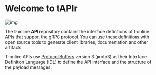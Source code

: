 # Welcome to tAPIr
 
![img](../docs_resources/tapir.png)

The **t**-online **API** **r**epository contains the interface definitions of 
t-online APIs that support the [gRPC](https://grpc.io/) protocol. 
You can use these definitions with open source tools to generate 
client libraries, documentation and other artifacts.

T-online APIs use [Protocol Buffers](https://github.com/google/protobuf) version 3 
(proto3) as their Interface Definition Language (IDL) to define the 
API interface and the structure of the payload messages.

